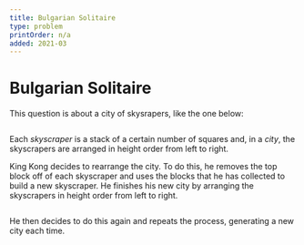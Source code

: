 ```yaml
---
title: Bulgarian Solitaire
type: problem
printOrder: n/a
added: 2021-03
---
```


# Bulgarian Solitaire

This question is about a city of skysrapers, like the one below:

<img>

Each *skyscraper* is a stack of a certain number of squares and, in a *city*, the skyscrapers are arranged in height order from left to right.

King Kong decides to rearrange the city. To do this, he removes the top block off of each skyscraper and uses the blocks that he has collected to build a new skyscraper. He finishes his new city by arranging the skyscrapers in height order from left to right.

<img>

He then decides to do this again and repeats the process, generating a new city each time.

<img>


